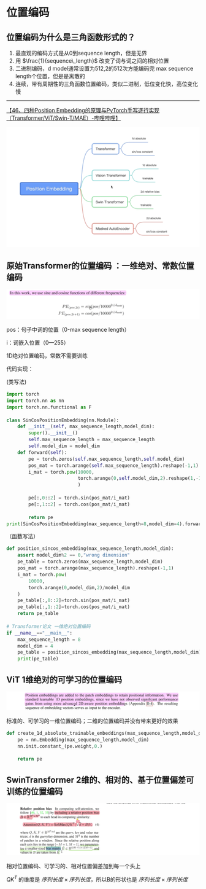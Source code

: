 # 位置编码
## 位置编码为什么是三角函数形式的？

1. 最直观的编码方式是从0到sequence length，但是无界
2. 用 $\frac{1}{sequence\_length}$ 改变了词与词之间的相对位置
3. 二进制编码，d model通常设置为512,2的512次方能编码完 max sequence length个位置，但是是离散的
4. 连续，带有周期性的三角函数位置编码，类似二进制，低位变化快，高位变化慢



----

[【46、四种Position Embedding的原理与PyTorch手写逐行实现（Transformer/ViT/Swin-T/MAE）-哔哩哔哩】]( https://b23.tv/is1p6aN)

![image-20241117170228318](images/image-20241117170228318.png)

## 原始Transformer的位置编码 ：一维绝对、常数位置编码

![image-20241117170648419](images/image-20241117170648419.png)

pos：句子中词的位置（0-max sequence length）

i：词嵌入位置（0—255）

1D绝对位置编码，常数不需要训练

代码实现：

(类写法)

```python
import torch
import torch.nn as nn
import torch.nn.functional as F

class SinCosPositionEmbedding(nn.Module):
    def __init__(self, max_sequence_length,model_dim):
        super().__init__()
        self.max_sequence_length = max_sequence_length
        self.model_dim = model_dim
    def forward(self):
        pe = torch.zeros(self.max_sequence_length,self.model_dim)
        pos_mat = torch.arange(self.max_sequence_length).reshape(-1,1)
        i_mat = torch.pow(10000,
                          torch.arange(0,self.model_dim,2).reshape(1,-1)/self.model_dim
                          )
        
        pe[:,0::2] = torch.sin(pos_mat/i_mat)
        pe[:,1::2] = torch.cos(pos_mat/i_mat)

        return pe
print(SinCosPositionEmbedding(max_sequence_length=8,model_dim=4).forward())
```

（函数写法）

```python
def position_sincos_embedding(max_sequence_length,model_dim):
    assert model_dim%2 == 0,"wrong dimension"
    pe_table = torch.zeros(max_sequence_length,model_dim)
    pos_mat = torch.arange(max_sequence_length).reshape(-1,1)
    i_mat = torch.pow(
        10000,
        torch.arange(0,model_dim,2)/model_dim
    )
    pe_table[:,0::2]=torch.sin(pos_mat/i_mat)
    pe_table[:,1::2]=torch.cos(pos_mat/i_mat)
    return pe_table

# Transformer论文 一维绝对位置编码
if __name__=="__main__":
    max_sequence_length = 8
    model_dim = 4
    pe_table = position_sincos_embedding(max_sequence_length,model_dim)
    print(pe_table)
```

## ViT  1维绝对的可学习的位置编码

![image-20241117173149421](images/image-20241117173149421.png)

标准的、可学习的一维位置编码；二维的位置编码并没有带来更好的效果

```python
def create_1d_absolute_trainable_embeddings(max_sequence_length,model_dim):
    pe = nn.Embedding(max_sequence_length,model_dim)
    nn.init.constant_(pe.weight,0.)

    return pe
```



## SwinTransformer 2维的、相对的、基于位置偏差可训练的位置编码

![image-20241117174359681](images/image-20241117174359681.png)

相对位置编码、可学习的、相对位置偏差加到每一个头上

$QK^T$ 的维度是 $序列长度 × 序列长度$，所以B的形状也是  $序列长度 × 序列长度$

